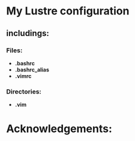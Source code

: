 # My Lustre configuration  
## includings:  
### Files:  
+ **.bashrc**
+ **.bashrc_alias**
+ **.vimrc** 
### Directories:  
+ **.vim**
# Acknowledgements:  

